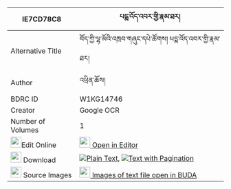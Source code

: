 |IE7CD78C8|པདྨ་འོད་འབར་གྱི་རྣམ་ཐར། 
| --- | --- 
|Alternative Title |བོད་ཀྱི་ལྷ་མོའི་འཁྲབ་གཞུང་དཔེ་ཚོགས། པདྨ་འོད་འབར་གྱི་རྣམ་ཐར།
|Author| འཕྲིན་ཆོས།
|BDRC ID | W1KG14746
|Creator | Google OCR
|Number of Volumes| 1
|<img width="25" src="https://img.icons8.com/color/25/000000/edit-property.png">Edit Online| [<img width="25" src="https://avatars.githubusercontent.com/u/45091458?s=200&v=4"> Open in Editor](http://editor.openpecha.org/IE7CD78C8)
|<img width="25" src="https://img.icons8.com/fluent/48/000000/download-2.png"/>  Download | [![](https://img.icons8.com/color/20/000000/txt.png)Plain Text](https://github.com/Openpecha/IE7CD78C8/releases/download/v2/pema_obar_gyi_namtar_plain_IE7CD78C8.zip), [![](https://img.icons8.com/color/20/000000/txt.png)Text with Pagination](https://github.com/Openpecha/IE7CD78C8/releases/download/v2/pema_obar_gyi_namtar_pages_IE7CD78C8.zip)
|<img width="25" src="https://img.icons8.com/plasticine/100/000000/pictures-folder.png"/>  Source Images | [<img width="25" src="https://library.bdrc.io/icons/BUDA-small.svg"> Images of text file open in BUDA](https://library.bdrc.io/show/bdr:W1KG14746)